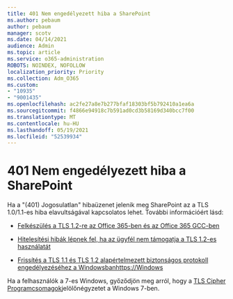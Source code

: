 ```yaml
---
title: 401 Nem engedélyezett hiba a SharePoint
ms.author: pebaum
author: pebaum
manager: scotv
ms.date: 04/14/2021
audience: Admin
ms.topic: article
ms.service: o365-administration
ROBOTS: NOINDEX, NOFOLLOW
localization_priority: Priority
ms.collection: Adm_O365
ms.custom:
- "10935"
- "9001435"
ms.openlocfilehash: ac2fe27a8e7b277bfaf18303bf5b792410a1ea6a
ms.sourcegitcommit: f4866e94918c7b591ad0cd3b58169d340bcc7f00
ms.translationtype: MT
ms.contentlocale: hu-HU
ms.lasthandoff: 05/19/2021
ms.locfileid: "52539934"
---
```

# <a name="401-unauthorized-error-in-sharepoint"></a>401 Nem engedélyezett hiba a SharePoint

Ha a "(401) Jogosulatlan" hibaüzenet jelenik meg SharePoint az a TLS 1.0/1.1-es hiba elavultságával kapcsolatos lehet. További információért lásd:

- [Felkészülés a TLS 1.2-re az Office 365-ben és az Office 365 GCC-ben](/microsoft-365/compliance/prepare-tls-1.2-in-office-365)

- [Hitelesítési hibák lépnek fel, ha az ügyfél nem támogatja a TLS 1.2-es használatát](/sharepoint/troubleshoot/administration/authentication-errors-tls12-support)

- [Frissítés a TLS 1.1 és TLS 1.2 alapértelmezett biztonságos protokoll engedélyezéséhez a Windowsbanhttps://Windows](https://support.microsoft.com/topic/update-to-enable-tls-1-1-and-tls-1-2-as-default-secure-protocols-in-winhttp-in-windows-c4bd73d2-31d7-761e-0178-11268bb10392)

Ha a felhasználók a 7-es Windows, győződjön meg arról, hogy a [TLS Cipher Programcsomagok](/windows/win32/secauthn/tls-cipher-suites-in-windows-7)jelölőnégyzetet a Windows 7-ben.